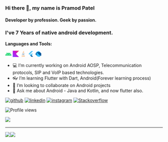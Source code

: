 ### Hi there 👋, my name is Pramod Patel
#### Developer by profession. Geek by passion.
### I've 7 Years of native android development.

**Languages and Tools:**  

<code><img height="20" src="https://raw.githubusercontent.com/github/explore/80688e429a7d4ef2fca1e82350fe8e3517d3494d/topics/android/android.png"></code>
<code><img height="20" src="https://raw.githubusercontent.com/github/explore/80688e429a7d4ef2fca1e82350fe8e3517d3494d/topics/kotlin/kotlin.png"></code>
<code><img height="20" src="https://raw.githubusercontent.com/github/explore/80688e429a7d4ef2fca1e82350fe8e3517d3494d/topics/java/java.png"></code>
<code><img height="20" src="https://raw.githubusercontent.com/github/explore/80688e429a7d4ef2fca1e82350fe8e3517d3494d/topics/flutter/flutter.png"></code>
<code><img height="20" src="https://raw.githubusercontent.com/github/explore/80688e429a7d4ef2fca1e82350fe8e3517d3494d/topics/dart/dart.png"></code>


- 💻  I’m currently working on Android AOSP, Telecommunication protocols, SIP and VoIP based technologies.
- 👓  I’m learning Flutter with Dart, Android(Forever learning process)
- 👯  I’m looking to collaborate on Android projects 
- 💬  Ask me about Android - Java and Kotlin, and now flutter also.


[<img src='https://cdn.jsdelivr.net/npm/simple-icons@3.0.1/icons/github.svg' alt='github' height='24'>](https://github.com/ProMode7)  [<img src='https://cdn.jsdelivr.net/npm/simple-icons@3.0.1/icons/linkedin.svg' alt='linkedin' height='24'>](https://www.linkedin.com/in/pramodpatel7/)  [<img src='https://cdn.jsdelivr.net/npm/simple-icons@3.0.1/icons/instagram.svg' alt='instagram' height='24'>](https://www.instagram.com/play_err_2.0/)  [<img src='https://cdn.jsdelivr.net/npm/simple-icons@3.0.1/icons/stackoverflow.svg' alt='Stackoverflow' height='24'>](https://stackoverflow.com/users/6316670/pro-mode/)  



![Profile views](https://gpvc.arturio.dev/promode7)  

<a href="https://github.com/ryo-ma/github-profile-trophy">
  <img width=800 src="https://github-profile-trophy.vercel.app/?username=promode7&column=7"/>
</a>

---

<div>
  <img height="170" align="left" src="https://github-readme-stats.vercel.app/api?username=promode7&count_private=true&include_all_commits=true" />
  <img src="https://github-readme-stats.vercel.app/api/top-langs/?username=promode7&layout=compact" />
</div>
